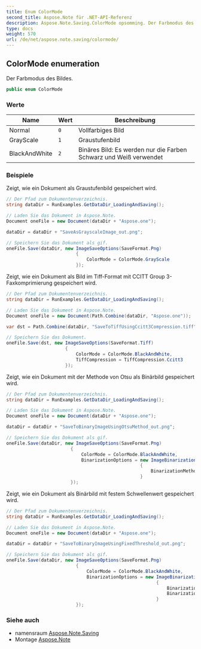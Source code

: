 ```yaml
---
title: Enum ColorMode
second_title: Aspose.Note für .NET-API-Referenz
description: Aspose.Note.Saving.ColorMode opsomming. Der Farbmodus des Bildes.
type: docs
weight: 570
url: /de/net/aspose.note.saving/colormode/
---
```

## ColorMode enumeration

Der Farbmodus des Bildes.

```csharp
public enum ColorMode
```

### Werte

| Name | Wert | Beschreibung |
| --- | --- | --- |
| Normal | `0` | Vollfarbiges Bild |
| GrayScale | `1` | Graustufenbild |
| BlackAndWhite | `2` | Binäres Bild: Es werden nur die Farben Schwarz und Weiß verwendet |

### Beispiele

Zeigt, wie ein Dokument als Graustufenbild gespeichert wird.

```csharp
// Der Pfad zum Dokumentenverzeichnis.
string dataDir = RunExamples.GetDataDir_LoadingAndSaving();

// Laden Sie das Dokument in Aspose.Note.
Document oneFile = new Document(dataDir + "Aspose.one");

dataDir = dataDir + "SaveAsGrayscaleImage_out.png";

// Speichern Sie das Dokument als gif.
oneFile.Save(dataDir, new ImageSaveOptions(SaveFormat.Png)
                          {
                              ColorMode = ColorMode.GrayScale
                          });
```

Zeigt, wie ein Dokument als Bild im Tiff-Format mit CCITT Group 3-Faxkomprimierung gespeichert wird.

```csharp
// Der Pfad zum Dokumentenverzeichnis.
string dataDir = RunExamples.GetDataDir_LoadingAndSaving();

// Laden Sie das Dokument in Aspose.Note.
Document oneFile = new Document(Path.Combine(dataDir, "Aspose.one"));

var dst = Path.Combine(dataDir, "SaveToTiffUsingCcitt3Compression.tiff");

// Speichern Sie das Dokument.
oneFile.Save(dst, new ImageSaveOptions(SaveFormat.Tiff)
                      {
                          ColorMode = ColorMode.BlackAndWhite,
                          TiffCompression = TiffCompression.Ccitt3
                      });
```

Zeigt, wie ein Dokument mit der Methode von Otsu als Binärbild gespeichert wird.

```csharp
// Der Pfad zum Dokumentenverzeichnis.
string dataDir = RunExamples.GetDataDir_LoadingAndSaving();

// Laden Sie das Dokument in Aspose.Note.
Document oneFile = new Document(dataDir + "Aspose.one");

dataDir = dataDir + "SaveToBinaryImageUsingOtsuMethod_out.png";

// Speichern Sie das Dokument als gif.
oneFile.Save(dataDir, new ImageSaveOptions(SaveFormat.Png)
                        {
                            ColorMode = ColorMode.BlackAndWhite,
                            BinarizationOptions = new ImageBinarizationOptions()
                                                  {
                                                      BinarizationMethod = BinarizationMethod.Otsu,
                                                  }
                        });
```

Zeigt, wie ein Dokument als Binärbild mit festem Schwellenwert gespeichert wird.

```csharp
// Der Pfad zum Dokumentenverzeichnis.
string dataDir = RunExamples.GetDataDir_LoadingAndSaving();

// Laden Sie das Dokument in Aspose.Note.
Document oneFile = new Document(dataDir + "Aspose.one");

dataDir = dataDir + "SaveToBinaryImageUsingFixedThreshold_out.png";

// Speichern Sie das Dokument als gif.
oneFile.Save(dataDir, new ImageSaveOptions(SaveFormat.Png)
                          {
                              ColorMode = ColorMode.BlackAndWhite,
                              BinarizationOptions = new ImageBinarizationOptions()
                                                        {
                                                            BinarizationMethod = BinarizationMethod.FixedThreshold,
                                                            BinarizationThreshold = 123
                                                        }
                          });
```

### Siehe auch

* namensraum [Aspose.Note.Saving](../../aspose.note.saving/)
* Montage [Aspose.Note](../../)


